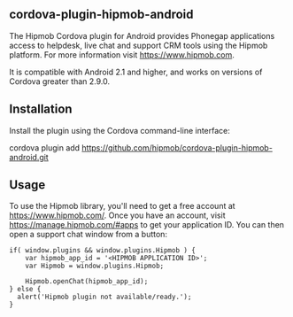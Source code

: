 cordova-plugin-hipmob-android
---------------------------
The Hipmob Cordova plugin for Android provides Phonegap applications access to helpdesk, live chat and support CRM tools using the Hipmob platform. For more information visit https://www.hipmob.com.

It is compatible with Android 2.1 and higher, and works on versions of Cordova greater than 2.9.0.

Installation
---------------------------
Install the plugin using the Cordova command-line interface:

cordova plugin add https://github.com/hipmob/cordova-plugin-hipmob-android.git

Usage
---------------------------
To use the Hipmob library, you'll need to get a free account at https://www.hipmob.com/. Once you have an account, visit https://manage.hipmob.com/#apps to get your application ID. You can then open a support chat window from a button:

    if( window.plugins && window.plugins.Hipmob ) {
        var hipmob_app_id = '<HIPMOB APPLICATION ID>';
        var Hipmob = window.plugins.Hipmob;
    
        Hipmob.openChat(hipmob_app_id);
    } else {
      alert('Hipmob plugin not available/ready.');
    }
    